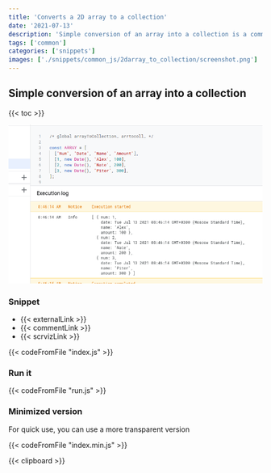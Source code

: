 ```yaml
---
title: 'Converts a 2D array to a collection'
date: '2021-07-13'
description: 'Simple conversion of an array into a collection is a common task. There is not always a desire to use wrappers or proxies.'
tags: ['common']
categories: ['snippets']
images: ['./snippets/common_js/2darray_to_collection/screenshot.png']
---
```


## Simple conversion of an array into a collection

{{< toc >}}

![Simple conversion of an array into a collection](./screenshot.png)

### Snippet

- {{< externalLink >}}
- {{< commentLink >}}
- {{< scrvizLink >}}

{{< codeFromFile "index.js" >}}

### Run it

{{< codeFromFile "run.js" >}}

### Minimized version

For quick use, you can use a more transparent version

{{< codeFromFile "index.min.js" >}}

{{< clipboard >}}
